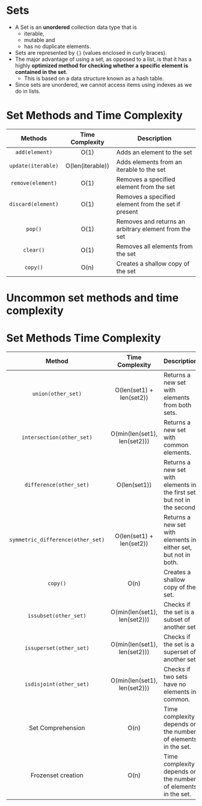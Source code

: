 # Sets

- A Set is an **unordered** collection data type that is
  - iterable,
  - mutable and
  - has no duplicate elements.
- Sets are represented by `{}` (values enclosed in curly braces).
- The major advantage of using a set, as opposed to a list, is that it has a highly **optimized method for checking whether a specific element is contained in the set**.
  - This is based on a data structure known as a hash table.
- Since sets are unordered, we cannot access items using indexes as we do in lists.

# Set Methods and Time Complexity

|      Methods       | Time Complexity  | Description                                           |
| :----------------: | :--------------: | ----------------------------------------------------- |
|   `add(element)`   |       O(1)       | Adds an element to the set                            |
| `update(iterable)` | O(len(iterable)) | Adds elements from an iterable to the set             |
| `remove(element)`  |       O(1)       | Removes a specified element from the set              |
| `discard(element)` |       O(1)       | Removes a specified element from the set if present   |
|      `pop()`       |       O(1)       | Removes and returns an arbitrary element from the set |
|     `clear()`      |       O(1)       | Removes all elements from the set                     |
|      `copy()`      |       O(n)       | Creates a shallow copy of the set                     |

# Uncommon set methods and time complexity

# Set Methods Time Complexity

|              Method               |       Time Complexity        | Description                                                             |
| :-------------------------------: | :--------------------------: | ----------------------------------------------------------------------- |
|        `union(other_set)`         |   O(len(set1) + len(set2))   | Returns a new set with elements from both sets.                         |
|     `intersection(other_set)`     | O(min(len(set1), len(set2))) | Returns a new set with common elements.                                 |
|      `difference(other_set)`      |         O(len(set1))         | Returns a new set with elements in the first set but not in the second. |
| `symmetric_difference(other_set)` |   O(len(set1) + len(set2))   | Returns a new set with elements in either set, but not in both.         |
|             `copy()`              |             O(n)             | Creates a shallow copy of the set.                                      |
|       `issubset(other_set)`       | O(min(len(set1), len(set2))) | Checks if the set is a subset of another set.                           |
|      `issuperset(other_set)`      | O(min(len(set1), len(set2))) | Checks if the set is a superset of another set.                         |
|      `isdisjoint(other_set)`      | O(min(len(set1), len(set2))) | Checks if two sets have no elements in common.                          |
|         Set Comprehension         |             O(n)             | Time complexity depends on the number of elements in the set.           |
|        Frozenset creation         |             O(n)             | Time complexity depends on the number of elements in the set.           |
